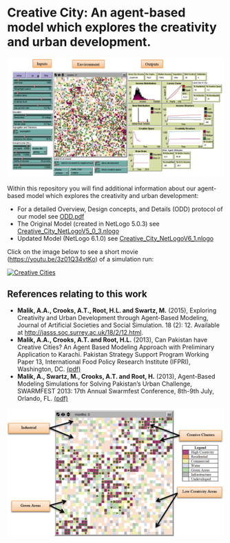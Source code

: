 # Creative City: An agent-based model which explores the creativity and urban development.

![Model GUI](GUI.png)

Within this repository you will find additional information about our agent-based model which explores the creativity and urban development:

* For a detailed Overview, Design concepts, and Details (ODD) protocol of our model see [ODD.pdf](ODD.pdf)
* The Original Model (created in NetLogo 5.0.3) see [Creative_City_NetLogoV5_0_3.nlogo](Creative_City_NetLogoV5_0_3.nlogo)
* Updated Model (NetLogo 6.1.0) see [Creative_City_NetLogoV6_1.nlogo](Creative_City_NetLogoV6_1.nlogo)



Click on the image below to see a short movie (<https://youtu.be/3z01Q34vtKo>) of a simulation run:

[![Creative Cities](http://img.youtube.com/vi/3z01Q34vtKo/0.jpg)](http://www.youtube.com/watch?v=3z01Q34vtKo "Creative Cities")

## References relating to this work


* **Malik, A.A., Crooks, A.T., Root, H.L. and Swartz, M.** (2015), Exploring Creativity and Urban Development through Agent-Based Modeling, Journal of Artificial Societies and Social Simulation. 18 (2): 12. Available at <http://jasss.soc.surrey.ac.uk/18/2/12.html>. 
* **Malik, A.A., Crooks, A.T. and Root, H.L.** (2013), Can Pakistan have Creative Cities? An Agent Based Modeling Approach with Preliminary Application to Karachi. Pakistan Strategy Support Program Working Paper 13, International Food Policy Research Institute (IFPRI), Washington, DC. [(pdf)](https://www.dropbox.com/s/i43sryb1szgvj8o/pss.pdf?dl=0)
* **Malik, A., Swartz, M., Crooks, A.T. and Root, H.** (2013), Agent-Based Modeling Simulations for Solving Pakistan’s Urban Challenge, SWARMFEST 2013: 17th Annual Swarmfest Conference, 8th-9th July, Orlando, FL. [(pdf)](https://www.dropbox.com/s/u45j5z0i76aex2u/SWARMFEST.pdf?dl=0)

![Land USe](LandUse.png)